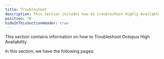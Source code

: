 ```yaml
---
title: Troubleshoot
description: This section includes how to troubleshoot Highly Available Octopus
position: 70
hideInThisSectionHeader: true
---
```


This section contains information on how to Troubleshoot Octopus High Availability.

In this section, we have the following pages:
